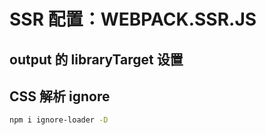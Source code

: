 # SSR 配置：WEBPACK.SSR.JS

## output 的 libraryTarget 设置

## CSS 解析 ignore

```bash
npm i ignore-loader -D
```
